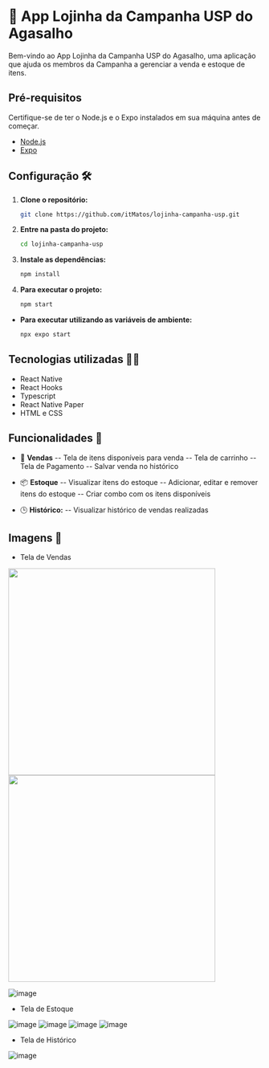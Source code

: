 # 💬 App Lojinha da Campanha USP do Agasalho

Bem-vindo ao App Lojinha da Campanha USP do Agasalho, uma aplicação que ajuda os membros da Campanha a gerenciar a venda e estoque de itens.

## Pré-requisitos

Certifique-se de ter o Node.js e o Expo instalados em sua máquina antes de começar.

-   [Node.js](https://nodejs.org/)
-   [Expo](https://expo.dev/go)

## Configuração 🛠️

1. **Clone o repositório:**

    ```bash
    git clone https://github.com/itMatos/lojinha-campanha-usp.git
    ```
3. **Entre na pasta do projeto:**
    ```bash
    cd lojinha-campanha-usp
    ``` 

3. **Instale as dependências:**
    ```bash
    npm install
    ```
4. **Para executar o projeto:**
    ```bash
    npm start
    ```
- **Para executar utilizando as variáveis de ambiente:**
    ```bash
    npx expo start
    ```

## Tecnologias utilizadas 👨‍💻
- React Native
- React Hooks
- Typescript
- React Native Paper
- HTML e CSS

## Funcionalidades 🚀

-   🛒 **Vendas**
-- Tela de itens disponíveis para venda
-- Tela de carrinho
-- Tela de Pagamento
-- Salvar venda no histórico

-  📦 **Estoque**
-- Visualizar itens do estoque
-- Adicionar, editar e remover itens do estoque
-- Criar combo com os itens disponíveis

-   🕒 **Histórico:**
-- Visualizar histórico de vendas realizadas

## Imagens 📱

- Tela de Vendas
  
<img src="https://github.com/itMatos/lojinha-campanha-usp/assets/46801239/a7eaf20a-7e46-417a-a666-d62d6c98eeb2" width="412px" heigth="914" />
<img src="https://github.com/itMatos/lojinha-campanha-usp/assets/46801239/0196226d-97a3-4664-a3c4-24ede8adae98" width="412px" heigth="914" />


![image](https://github.com/itMatos/lojinha-campanha-usp/assets/46801239/d64c7deb-569b-4d03-a493-fc30c14c716e)

- Tela de Estoque

![image](https://github.com/itMatos/lojinha-campanha-usp/assets/46801239/340df467-7a0e-4d48-b625-59d23e0853e2)
![image](https://github.com/itMatos/lojinha-campanha-usp/assets/46801239/25c48201-de71-4d2a-abdc-488c960a2fb2)
![image](https://github.com/itMatos/lojinha-campanha-usp/assets/46801239/b9345161-f4ca-4069-bf82-b4ebe1f5dc7d)
![image](https://github.com/itMatos/lojinha-campanha-usp/assets/46801239/3708cb6e-f659-43fe-bdf9-148e2b1f7004)

- Tela de Histórico

![image](https://github.com/itMatos/lojinha-campanha-usp/assets/46801239/410d53c4-c7ef-4725-89eb-ffed2df08274)
